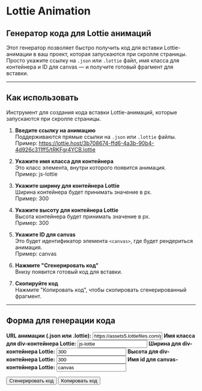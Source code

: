 # Lottie Animation

## Генератор кода для Lottie анимаций

Этот генератор позволяет быстро получить код для вставки Lottie-анимации в ваш проект, которая запускаются при скролле страницы. Просто укажите ссылку на `.json` или `.lottie` файл, имя класса для контейнера и ID для canvas — и получите готовый фрагмент для вставки.

---

## Как использовать

Инструмент для создания кода вставки Lottie-анимаций, которые запускаются при скролле страницы.

1. **Введите ссылку на анимацию**  
   Поддерживаются прямые ссылки на `.json` или `.lottie` файлы.
   Пример: <https://lottie.host/3b708674-ffd6-4a3b-90b4-4d926c311ff5/tRKFgr4YCB.lottie>

2. **Укажите имя класса для контейнера**  
Это класс элемента, внутри которого появится анимация.  
Пример:  js-lottie

3. **Укажите ширину для контейнера Lottie**  
Ширина контейнера будет принимать значение в px.  
Пример:  300

4. **Укажите высоту для контейнера Lottie**  
Высота контейнера будет принимать значение в px.  
Пример:  300

5. **Укажите ID для canvas**  
Это будет идентификатор элемента `<canvas>`, где будет рендериться анимация.  
Пример:  canvas

6. **Нажмите "Сгенерировать код"**  
Внизу появится готовый код для вставки.

7. **Скопируйте код**  
Нажмите "Копировать код", чтобы скопировать сгенерированный фрагмент.

---

<!-- ## Пример сгенерированного кода -->
## Форма для генерации кода

<!-- markdownlint-disable MD041 -->
<!-- markdownlint-disable MD033 -->

<div id="dotlottie_generator">
  <label for="lottie_url" style="font-weight:bold;">URL анимации (.json или .lottie):</label>
  <input type="text" id="lottie_url" value="https://assets5.lottiefiles.com/packages/lf20_bb9b6cdf.json">
  <label for="lottie_div" style="font-weight:bold;">Имя класса для div-контейнера Lottie:</label>
  <input type="text" id="lottie_div" value="js-lottie">
  <label for="lottie_width" style="font-weight:bold;">Ширина для div-контейнера Lottie:</label>
  <input type="number" id="lottie_width" value="300">
  <label for="lottie_height" style="font-weight:bold;">Высота для div-контейнера Lottie:</label>
  <input type="number" id="lottie_height" value="300">
  <label for="lottie_canvas" style="font-weight:bold;">Имя id для canvas-контейнера Lottie:</label>
  <input type="text" id="lottie_canvas" value="canvas">

  <button id="generate_dotlottie">Сгенерировать код</button>
  <button id="copy_dotlottie">Копировать код</button>
  <h2 id="title" style="display: none">Пример сгенерированного кода</h2>
  <pre id="dotlottie_output"></pre>
</div>
